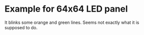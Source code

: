 # Example for 64x64 LED panel

It blinks some orange and green lines.
Seems not exactly what it is supposed to do.

